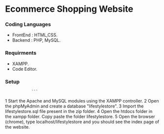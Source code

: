 # Ecommerce Shopping Website

### Coding Languages 
- FrontEnd : HTML,CSS.
- Backend : PHP, MySQL.

### Requirments

- XAMPP.
- Code Editor.

### Setup
				```
1 Start the Apache and MySQL modules using the XAMPP controller.
2 Open the phpMyAdmin and create a database "lifestylestore". 
3 Import the lifestylestore.sql file present in the zip folder.
4 Open the htdocs folder in the xampp folder. Copy paste the folder lifestylestore.
5 Open the browser (chrome), type localhost/lifestylestore and you should see the index page of the website.
```

